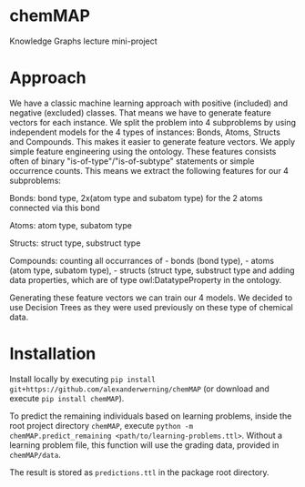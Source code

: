 # chemMAP
 Knowledge Graphs lecture mini-project

# Approach

We have a classic machine learning approach with positive (included) and negative (excluded) classes.
That means we have to generate feature vectors for each instance.
We split the problem into 4 subproblems by using independent models for the 4 types of instances: Bonds, Atoms, Structs and Compounds.
This makes it easier to generate feature vectors. We apply simple feature engineering using the ontology.
These features consists often of binary "is-of-type"/"is-of-subtype" statements or simple occurrence counts.
This means we extract the following features for our 4 subproblems:

Bonds: bond type, 2x(atom type and subatom type) for the 2 atoms connected via this bond

Atoms: atom type, subatom type

Structs: struct type, substruct type

Compounds: counting all occurrances of
	- bonds (bond type), 
	- atoms (atom type, subatom type), 
	- structs (struct type, substruct type
	and adding data properties, which are of type owl:DatatypeProperty in the ontology.

Generating these feature vectors we can train our 4 models. 
We decided to use Decision Trees as they were used previously on these type of chemical data.

# Installation

Install locally by executing `pip install git+https://github.com/alexanderwerning/chemMAP` (or download and execute `pip install chemMAP`).

To predict the remaining individuals based on learning problems, inside the root project directory `chemMAP`, execute `python -m chemMAP.predict_remaining <path/to/learning-problems.ttl>`.
Without a learning problem file, this function will use the grading data, provided in `chemMAP/data`.

The result is stored as `predictions.ttl` in the package root directory.